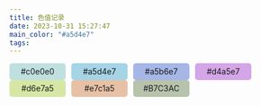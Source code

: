 ```yaml
---
title: 色值记录
date: 2023-10-31 15:27:47
main_color: "#a5d4e7"
tags:
---
```


<div style="display: flex; flex-wrap: wrap; text-align: center;">
	<div style="width: 100px; height:30px; margin-right: 10px; line-height: 30px; border-radius: 5px; background: #c0e0e0;">#c0e0e0</div>
	<div style="width: 100px; height:30px; margin-right: 10px; line-height: 30px; border-radius: 5px; background: #a5d4e7;">#a5d4e7</div>
	<div style="width: 100px; height:30px; margin-right: 10px; line-height: 30px; border-radius: 5px; background: #a5b6e7;">#a5b6e7</div>
	<div style="width: 100px; height:30px; margin-right: 10px; line-height: 30px; border-radius: 5px; background: #d4a5e7;">#d4a5e7</div>
	<div style="width: 100px; height:30px; margin-right: 10px; line-height: 30px; border-radius: 5px; background: #d6e7a5;">#d6e7a5</div>
	<div style="width: 100px; height:30px; margin-right: 10px; line-height: 30px; border-radius: 5px; background: #e7c1a5;">#e7c1a5</div>
	<div style="width: 100px; height:30px; margin-right: 10px; line-height: 30px; border-radius: 5px; background: #B7C3AC;">#B7C3AC</div>
</div>
